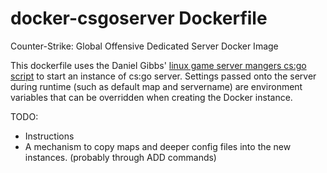 docker-csgoserver Dockerfile
===========

Counter-Strike: Global Offensive Dedicated Server Docker Image

This dockerfile uses the Daniel Gibbs' [linux game server mangers cs:go script](http://gameservermanagers.com/lgsm/csgoserver/) to start an instance of cs:go server. Settings passed onto the server during runtime (such as default map and servername) are environment variables that can be overridden when creating the Docker instance.

TODO:
* Instructions
* A mechanism to copy maps and deeper config files into the new instances. (probably through ADD commands)